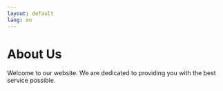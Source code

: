 ```yaml
---
layout: default
lang: en
---
```


# About Us

Welcome to our website. We are dedicated to providing you with the best service possible.

